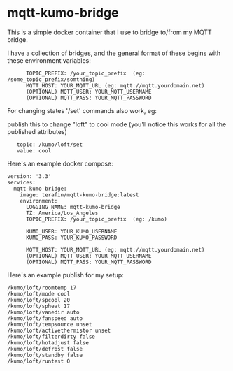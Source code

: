 # mqtt-kumo-bridge

This is a simple docker container that I use to bridge to/from my MQTT bridge.

I have a collection of bridges, and the general format of these begins with these environment variables:
```
      TOPIC_PREFIX: /your_topic_prefix  (eg: /some_topic_prefix/somthing)
      MQTT_HOST: YOUR_MQTT_URL (eg: mqtt://mqtt.yourdomain.net)
      (OPTIONAL) MQTT_USER: YOUR_MQTT_USERNAME
      (OPTIONAL) MQTT_PASS: YOUR_MQTT_PASSWORD
````

For changing states '/set' commands also work, eg:

publish this to change "loft" to cool mode (you'll notice this works for all the published attributes)
```
   topic: /kumo/loft/set 
   value: cool
```

Here's an example docker compose:

```
version: '3.3'
services:
  mqtt-kumo-bridge:
    image: terafin/mqtt-kumo-bridge:latest
    environment:
      LOGGING_NAME: mqtt-kumo-bridge
      TZ: America/Los_Angeles
      TOPIC_PREFIX: /your_topic_prefix  (eg: /kumo)

      KUMO_USER: YOUR_KUMO_USERNAME
      KUMO_PASS: YOUR_KUMO_PASSWORD

      MQTT_HOST: YOUR_MQTT_URL (eg: mqtt://mqtt.yourdomain.net)
      (OPTIONAL) MQTT_USER: YOUR_MQTT_USERNAME
      (OPTIONAL) MQTT_PASS: YOUR_MQTT_PASSWORD
```

Here's an example publish for my setup: 


```
/kumo/loft/roomtemp 17
/kumo/loft/mode cool
/kumo/loft/spcool 20
/kumo/loft/spheat 17
/kumo/loft/vanedir auto
/kumo/loft/fanspeed auto
/kumo/loft/tempsource unset
/kumo/loft/activethermistor unset
/kumo/loft/filterdirty false
/kumo/loft/hotadjust false
/kumo/loft/defrost false
/kumo/loft/standby false
/kumo/loft/runtest 0
```
